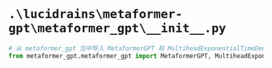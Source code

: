 # `.\lucidrains\metaformer-gpt\metaformer_gpt\__init__.py`

```py
# 从 metaformer_gpt 包中导入 MetaformerGPT 和 MultiheadExponentialTimeDecay 类
from metaformer_gpt.metaformer_gpt import MetaformerGPT, MultiheadExponentialTimeDecay
```